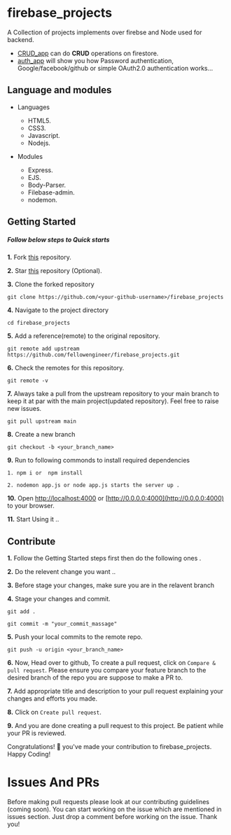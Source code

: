 # firebase_projects

A Collection of projects implements over firebse and Node used for backend. 
- [CRUD_app](https://github.com/fellowEngineer/firebase_projects/tree/main/CRUD_app) can do **CRUD** operations on firestore.
- [auth_app](https://github.com/fellowEngineer/firebase_projects/tree/main/auth_app) will show you how Password authentication,
    Google/facebook/github or simple OAuth2.0 authentication works...
    <!-- - next app ... -->


## Language and modules 

- Languages 
    - HTML5.
    - CSS3.
    - Javascript.
    - Nodejs.

- Modules
    - Express.
    - EJS.
    - Body-Parser.
    - Filebase-admin.
    - nodemon.


## Getting Started 

##### Follow below steps to Quick starts 

**1.** Fork [this](https://github.com/fellowEngineer/firebase_projects) repository.

**2.** Star [this](https://github.com/fellowEngineer/firebase_projects) repository (Optional).

**3.** Clone the forked repository 

``` 
git clone https://github.com/<your-github-username>/firebase_projects 
```

**4.** Navigate to the project directory

```
cd firebase_projects
```

**5.** Add a reference(remote) to the original repository.

```
git remote add upstream https://github.com/fellowengineer/firebase_projects.git
```

**6.** Check the remotes for this repository.

```
git remote -v
```

**7.** Always take a pull from the upstream repository to your main branch to keep it at par with the main project(updated repository). Feel free to raise new issues.

```
git pull upstream main
```

**8.** Create a new branch 

```
git checkout -b <your_branch_name>
```

**9.** Run to following commonds to install required  dependencies 

    1. npm i or  npm install
        
    2. nodemon app.js or node app.js starts the server up .

**10.** Open [http://localhost:4000](http://localhost:4000) or [http://0.0.0.0:4000](http://0.0.0.0:4000) to your browser.

**11.** Start Using it ..



## Contribute 

**1.** Follow the Getting Started steps first then do the following ones .

**2.** Do the relevent change you want ..

**3.** Before stage your changes, make sure you are in the relavent branch

**4.** Stage your changes and commit.

``` 
git add . 
```

``` 
git commit -m "your_commit_massage" 
```

**5.** Push your local commits to the remote repo.

``` 
git push -u origin <your_branch_name> 
```

**6.** Now, Head over to github, To create a pull request, click on `Compare & pull request`. Please ensure you compare your feature branch to the desired branch of the repo you are suppose to make a PR to.

**7.** Add appropriate title and description to your pull request explaining your changes and efforts you made.

**8.** Click on `Create pull request`.

**9.** And you are done creating a pull request to this project. Be patient while your PR is reviewed.

Congratulations! 🎉 you've made your contribution to firebase_projects.
Happy Coding! 


# Issues And PRs
Before making pull requests please look at our contributing guidelines (coming soon). You can start working on the issue which are mentioned in issues section. Just drop a comment before working on the issue. Thank you!
